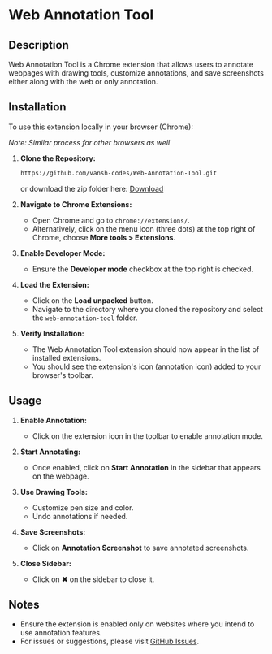 # Web Annotation Tool

## Description
Web Annotation Tool is a Chrome extension that allows users to annotate webpages with drawing tools, customize annotations, and save screenshots either along with the web or only annotation.

## Installation
To use this extension locally in your browser (Chrome):

*Note: Similar process for other browsers as well*

1. **Clone the Repository:**
   ```bash
   https://github.com/vansh-codes/Web-Annotation-Tool.git
   ```

   or download the zip folder here: [Download](https://github.com/vansh-codes/Web-Annotation-Tool/archive/refs/heads/main.zip)

2. **Navigate to Chrome Extensions:**
   - Open Chrome and go to `chrome://extensions/`.
   - Alternatively, click on the menu icon (three dots) at the top right of Chrome, choose **More tools > Extensions**.

3. **Enable Developer Mode:**
   - Ensure the **Developer mode** checkbox at the top right is checked.

4. **Load the Extension:**
   - Click on the **Load unpacked** button.
   - Navigate to the directory where you cloned the repository and select the `web-annotation-tool` folder.

5. **Verify Installation:**
   - The Web Annotation Tool extension should now appear in the list of installed extensions.
   - You should see the extension's icon (annotation icon) added to your browser's toolbar.

## Usage
1. **Enable Annotation:**
   - Click on the extension icon in the toolbar to enable annotation mode.

2. **Start Annotating:**
   - Once enabled, click on **Start Annotation** in the sidebar that appears on the webpage.

3. **Use Drawing Tools:**
   - Customize pen size and color.
   - Undo annotations if needed.

4. **Save Screenshots:**
   - Click on **Annotation Screenshot** to save annotated screenshots.

5. **Close Sidebar:**
   - Click on **✖** on the sidebar to close it.

## Notes
- Ensure the extension is enabled only on websites where you intend to use annotation features.
- For issues or suggestions, please visit [GitHub Issues](https://github.com/your-username/web-annotation-tool/issues).

